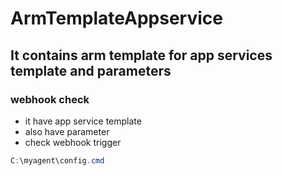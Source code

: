 # ArmTemplateAppservice

## It contains arm template for app services template and parameters

### webhook check

   - it have app service template 
   - also have parameter
   - check webhook trigger 
   
``` powershell
C:\myagent\config.cmd
```
